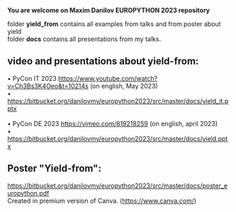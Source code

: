 **You are welcome on Maxim Danilov EUROPYTHON 2023 repository**

folder **yield_from** contains all examples from talks and from poster about yield<br>
folder **docs** contains all presentations from my talks.<br>


## video and presentations about yield-from:
• PyCon IT 2023 https://www.youtube.com/watch?v=Ch3Bs3K4Oeo&t=10214s (on english, May 2023)<br>
• https://bitbucket.org/danilovmy/europython2023/src/master/docs/yield_it.pptx<br>
<br>
• PyCon DE 2023 https://vimeo.com/819218259 (on english, april 2023)<br>
• https://bitbucket.org/danilovmy/europython2023/src/master/docs/yield.pptx<br>


## Poster "Yield-from":<br>
https://bitbucket.org/danilovmy/europython2023/src/master/docs/poster_europython.pdf <br>
Created in premium version of Canva. (https://www.canva.com/) <br>
  
